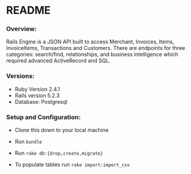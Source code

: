 # README
### Overview:

Rails Engine is a JSON API built to access Merchant, Invoices, Items, InvoiceItems, Transactions and Customers. There are endpoints for three categories: search/find, relationships, and business intelligence which required advanced ActiveRecord and SQL.

### Versions:

* Ruby Version 2.4.1
* Rails version 5.2.3
* Database: Postgresql


### Setup and Configuration:

* Clone this down to your local machine
* Run `bundle`
* Run `rake db:{drop,create,migrate}`

* To populate tables run `rake import:import_csv`
